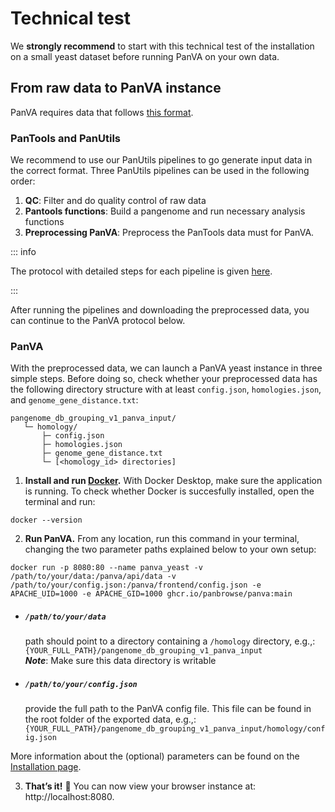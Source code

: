 # Technical test <Badge type="info" text="v0.0.0" />

We **strongly recommend** to start with this technical test of the installation on a small yeast dataset before running PanVA on your own data. 

## From raw data to PanVA instance

PanVA requires data that follows [this format](./data-format-homology.md). 

### PanTools and PanUtils
We recommend to use our PanUtils pipelines to go generate input data in the correct format.
Three PanUtils pipelines can be used in the following order:
1. **QC**: Filter and do quality control of raw data
2. **Pantools functions**: Build a pangenome and run necessary analysis functions
3. **Preprocessing PanVA**: Preprocess the PanTools data must for PanVA. 

::: info

The protocol with detailed steps for each pipeline is given [here](https://pantools.readthedocs.io/en/update_tutorial/tutorial/tutorial_part7.html).

:::

After running the pipelines and downloading the preprocessed data, you can continue to the PanVA protocol below.

### PanVA

With the preprocessed data, we can launch a PanVA yeast instance in three simple steps. Before doing so, check whether your preprocessed data has the following directory structure with at least `config.json`, `homologies.json`, and `genome_gene_distance.txt`:

```
pangenome_db_grouping_v1_panva_input/
   └─ homology/
       ├─ config.json
       ├─ homologies.json
       ├─ genome_gene_distance.txt
       └─ [<homology_id> directories]
```


1. **Install and run [Docker](https://docs.docker.com/get-docker/).** With Docker Desktop, make sure the application is running. 
To check whether Docker is succesfully installed, open the terminal and run:
```
docker --version
```

2. **Run PanVA.** From any location, run this command in your terminal, changing the two parameter paths explained below to your own setup:
```
docker run -p 8080:80 --name panva_yeast -v /path/to/your/data:/panva/api/data -v /path/to/your/config.json:/panva/frontend/config.json -e APACHE_UID=1000 -e APACHE_GID=1000 ghcr.io/panbrowse/panva:main
```


- ##### `/path/to/your/data`
    path should point to a directory containing a `/homology` directory, e.g.,: `{YOUR_FULL_PATH}/pangenome_db_grouping_v1_panva_input` <br>
  ***Note***: Make sure this data directory is writable 

- ##### `/path/to/your/config.json`
    provide the full path to the PanVA config file.  This file can be found in the root folder of the exported data, e.g.,: `{YOUR_FULL_PATH}/pangenome_db_grouping_v1_panva_input/homology/config.json`

More information about the (optional) parameters can be found on the [Installation page](./install.md).

3. **That’s it!** :tada: You can now view your browser instance at: http://localhost:8080. 